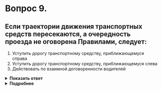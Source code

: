 # Вопрос 9.

## Если траектории движения транспортных средств пересекаются, а очередность проезда не оговорена Правилами, следует:

1. Уступить дорогу транспортному средству, приближающемуся справа
2. Уступить дорогу транспортному средству, приближающемуся слева
3. Действовать по взаимной договоренности водителей

<details>
<summary><b>Показать ответ</b></summary>
Правильный ответ: 1
</details>
<details>
<summary><b>Подробнее</b></summary>
Когда траектории движения ТС пересекаются, а очередность проезда не оговорена Правилами (например, на стояночных площадках, на АЗС и т.п.), необходимо уступать дорогу ТС, приближающемуся справа.
(Пункт 8.9 ПДД)
</details>